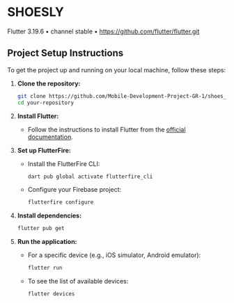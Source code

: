 # SHOESLY 
Flutter 3.19.6 • channel stable • https://github.com/flutter/flutter.git

## Project Setup Instructions

To get the project up and running on your local machine, follow these steps:


1. **Clone the repository:**
    ```bash
    git clone https://github.com/Mobile-Development-Project-GR-1/shoes_app_mobile_app
    cd your-repository
    ```

2. **Install Flutter:**
    - Follow the instructions to install Flutter from the [official documentation](https://flutter.dev/docs/get-started/install).

3. **Set up FlutterFire:**
    - Install the FlutterFire CLI:
        ```bash
        dart pub global activate flutterfire_cli
        ```
    - Configure your Firebase project:
        ```bash
        flutterfire configure
        ```

4. **Install dependencies:**
    ```bash
    flutter pub get
    ```

5. **Run the application:**
    - For a specific device (e.g., iOS simulator, Android emulator):
        ```bash
        flutter run
        ```
    - To see the list of available devices:
        ```bash
        flutter devices
        ```

